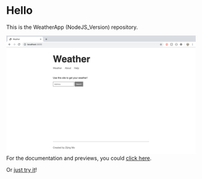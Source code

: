 # Hello

This is the WeatherApp (NodeJS_Version) repository.

![image](https://github.com/ZijingMo/After_Graduation/blob/master/Node.JS/Weather%20app/Preview/Preview1.png)
For the documentation and previews, you could [click here](https://github.com/ZijingMo/After_Graduation/tree/master/Node.JS/Weather%20app).

Or [just try it](https://mo-weather-nodejs-app.herokuapp.com/)!


